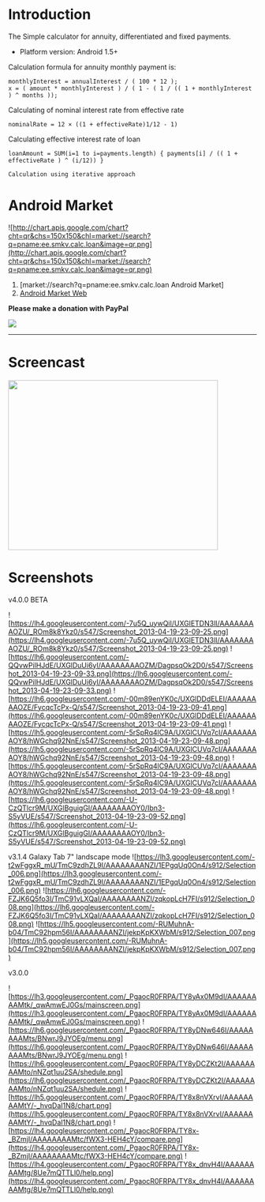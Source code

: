 # Introduction #

The Simple calculator for annuity, differentiated and fixed payments.

  * Platform version: Android 1.5+

Calculation formula for annuity monthly payment is:
```
monthlyInterest = annualInterest / ( 100 * 12 );
x = ( amount * monthlyInterest ) / ( 1 - ( 1 / (( 1 + monthlyInterest ) ^ months ));
```

Calculating of nominal interest rate from effective rate
```
nominalRate = 12 × ((1 + effectiveRate)1/12 - 1)
```

Calculating effective interest rate of loan
```
loanAmount = SUM(i=1 to i=payments.length) { payments[i] / (( 1 + effectiveRate ) ^ (i/12)) }

Calculation using iterative approach 
```

# Android Market #
![http://chart.apis.google.com/chart?cht=qr&chs=150x150&chl=market://search?q=pname:ee.smkv.calc.loan&image=qr.png](http://chart.apis.google.com/chart?cht=qr&chs=150x150&chl=market://search?q=pname:ee.smkv.calc.loan&image=qr.png)

  1. [market://search?q=pname:ee.smkv.calc.loan Android Market]
  1. [Android Market Web](https://market.android.com/details?id=ee.smkv.calc.loan)

**Please make a donation with PayPal**

[![](https://www.paypalobjects.com/en_US/i/btn/btn_donateCC_LG.gif)](https://www.paypal.com/cgi-bin/webscr?cmd=_donations&business=55FUYZRV3Y27L&lc=EE&item_name=Simple%20Loan%20Calculator%20%2d%20Donate&currency_code=EUR&bn=PP%2dDonationsBF%3abtn_donateCC_LG%2egif%3aNonHosted)


---


# Screencast #

<a href='http://www.youtube.com/watch?feature=player_embedded&v=1_o9EWhXNaA' target='_blank'><img src='http://img.youtube.com/vi/1_o9EWhXNaA/0.jpg' width='425' height=344 /></a>

# Screenshots #

v4.0.0 BETA

![https://lh4.googleusercontent.com/-7u5Q_uywQiI/UXGlETDN3lI/AAAAAAAAOZU/_ROm8k8Ykz0/s547/Screenshot_2013-04-19-23-09-25.png](https://lh4.googleusercontent.com/-7u5Q_uywQiI/UXGlETDN3lI/AAAAAAAAOZU/_ROm8k8Ykz0/s547/Screenshot_2013-04-19-23-09-25.png)
![https://lh6.googleusercontent.com/-QQvwPilHJdE/UXGlDuUi6yI/AAAAAAAAOZM/DagpsqOk2D0/s547/Screenshot_2013-04-19-23-09-33.png](https://lh6.googleusercontent.com/-QQvwPilHJdE/UXGlDuUi6yI/AAAAAAAAOZM/DagpsqOk2D0/s547/Screenshot_2013-04-19-23-09-33.png)
![https://lh6.googleusercontent.com/-00m89enYK0c/UXGlDDdELEI/AAAAAAAAOZE/FycqcTcPx-Q/s547/Screenshot_2013-04-19-23-09-41.png](https://lh6.googleusercontent.com/-00m89enYK0c/UXGlDDdELEI/AAAAAAAAOZE/FycqcTcPx-Q/s547/Screenshot_2013-04-19-23-09-41.png)
![https://lh5.googleusercontent.com/-5rSpRq4lC9A/UXGlCUVq7cI/AAAAAAAAOY8/hWGchq92NnE/s547/Screenshot_2013-04-19-23-09-48.png](https://lh5.googleusercontent.com/-5rSpRq4lC9A/UXGlCUVq7cI/AAAAAAAAOY8/hWGchq92NnE/s547/Screenshot_2013-04-19-23-09-48.png)
![https://lh5.googleusercontent.com/-5rSpRq4lC9A/UXGlCUVq7cI/AAAAAAAAOY8/hWGchq92NnE/s547/Screenshot_2013-04-19-23-09-48.png](https://lh5.googleusercontent.com/-5rSpRq4lC9A/UXGlCUVq7cI/AAAAAAAAOY8/hWGchq92NnE/s547/Screenshot_2013-04-19-23-09-48.png)
![https://lh6.googleusercontent.com/-U-CzQTlcr9M/UXGlBguigGI/AAAAAAAAOY0/Ibn3-S5yVUE/s547/Screenshot_2013-04-19-23-09-52.png](https://lh6.googleusercontent.com/-U-CzQTlcr9M/UXGlBguigGI/AAAAAAAAOY0/Ibn3-S5yVUE/s547/Screenshot_2013-04-19-23-09-52.png)



v3.1.4 Galaxy Tab 7" landscape mode
![https://lh3.googleusercontent.com/-t2wFggxR_mU/TmC9zdhZL9I/AAAAAAAANZI/1EPgqUq0On4/s912/Selection_006.png](https://lh3.googleusercontent.com/-t2wFggxR_mU/TmC9zdhZL9I/AAAAAAAANZI/1EPgqUq0On4/s912/Selection_006.png)
![https://lh6.googleusercontent.com/-FZJK6Q5fo3I/TmC91vLXQaI/AAAAAAAANZI/zqkopLcH7FI/s912/Selection_008.png](https://lh6.googleusercontent.com/-FZJK6Q5fo3I/TmC91vLXQaI/AAAAAAAANZI/zqkopLcH7FI/s912/Selection_008.png)
![https://lh5.googleusercontent.com/-RUMuhnA-b04/TmC92hpm56I/AAAAAAAANZI/jekpKpKXWbM/s912/Selection_007.png](https://lh5.googleusercontent.com/-RUMuhnA-b04/TmC92hpm56I/AAAAAAAANZI/jekpKpKXWbM/s912/Selection_007.png)

v3.0.0

![https://lh3.googleusercontent.com/_PgaocR0FRPA/TY8yAx0M9dI/AAAAAAAAMtk/_qwAmwEJ0Gs/mainscreen.png](https://lh3.googleusercontent.com/_PgaocR0FRPA/TY8yAx0M9dI/AAAAAAAAMtk/_qwAmwEJ0Gs/mainscreen.png)
![https://lh6.googleusercontent.com/_PgaocR0FRPA/TY8yDNw646I/AAAAAAAAMts/BNwrJ9JYOEg/menu.png](https://lh6.googleusercontent.com/_PgaocR0FRPA/TY8yDNw646I/AAAAAAAAMts/BNwrJ9JYOEg/menu.png)
![https://lh6.googleusercontent.com/_PgaocR0FRPA/TY8yDCZKt2I/AAAAAAAAMto/nNZqt1uu2SA/shedule.png](https://lh6.googleusercontent.com/_PgaocR0FRPA/TY8yDCZKt2I/AAAAAAAAMto/nNZqt1uu2SA/shedule.png)
![https://lh5.googleusercontent.com/_PgaocR0FRPA/TY8x8nVXrvI/AAAAAAAAMtY/-_hvqDaI1N8/chart.png](https://lh5.googleusercontent.com/_PgaocR0FRPA/TY8x8nVXrvI/AAAAAAAAMtY/-_hvqDaI1N8/chart.png)
![https://lh4.googleusercontent.com/_PgaocR0FRPA/TY8x-_BZmjI/AAAAAAAAMtc/fWX3-HEH4cY/compare.png](https://lh4.googleusercontent.com/_PgaocR0FRPA/TY8x-_BZmjI/AAAAAAAAMtc/fWX3-HEH4cY/compare.png)
![https://lh4.googleusercontent.com/_PgaocR0FRPA/TY8x_dnvH4I/AAAAAAAAMtg/8Ue7mQTTLl0/help.png](https://lh4.googleusercontent.com/_PgaocR0FRPA/TY8x_dnvH4I/AAAAAAAAMtg/8Ue7mQTTLl0/help.png)
